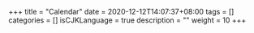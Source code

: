 +++
title = "Calendar"
date = 2020-12-12T14:07:37+08:00
tags = []
categories = []
isCJKLanguage = true
description = ""
weight = 10
+++

